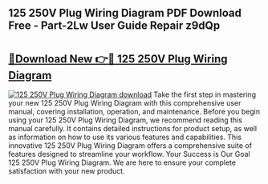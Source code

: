 ## 125 250V Plug Wiring Diagram PDF Download Free - Part-2Lw User Guide Repair z9dQp

# <h2><a href="http://dfuo1e.blite.top/?on=125+250V+Plug+Wiring+Diagram">🔗Download New 👉🔴 125 250V Plug Wiring Diagram</a></h2>

[![125 250V Plug Wiring Diagram download](https://i.imgur.com/lujVjoI.png)](http://dfuo1e.blite.top/?on=125+250V+Plug+Wiring+Diagram)
Take the first step in mastering your new 125 250V Plug Wiring Diagram with this comprehensive user manual, covering installation, operation, and maintenance. Before you begin using your 125 250V Plug Wiring Diagram, we recommend reading this manual carefully. It contains detailed instructions for product setup, as well as information on how to use its various features and capabilities. This innovative 125 250V Plug Wiring Diagram offers a comprehensive suite of features designed to streamline your workflow. Your Success is Our Goal 125 250V Plug Wiring Diagram. We are here to ensure your complete satisfaction with your new product.
